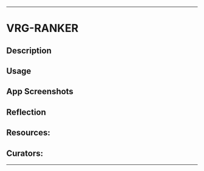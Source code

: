  - - - -
# VRG-RANKER
## Description
## Usage
## App Screenshots
## Reflection
## Resources:
## Curators:

 - - - -